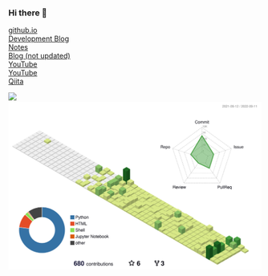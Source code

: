 ### Hi there 👋

<a href="https://gesoges0.github.io/">github.io</a><br>
<a href="https://gesoges0.hatenablog.com/ </br>">Development Blog</a><br>
<a href="https://memo.geso.site/">Notes</a><br>
<a href="https://umashika5555.hatenablog.com/">Blog (not updated)</a><br>
<a href="https://www.youtube.com/channel/UC5_0yFUgybKEwmfWvFFGDcQ">YouTube</a><br>
<a href="https://www.youtube.com/channel/UCvbL3EnciWtj7eTy0IHMoPg">YouTube</a><br>
<a href="https://qiita.com/gesogeso">Qiita</a>

<img width="800" src="https://github-profile-trophy.vercel.app/?username=gesoges0" />
<img width="800" src="./profile-3d-contrib/profile-green-animate.svg">
